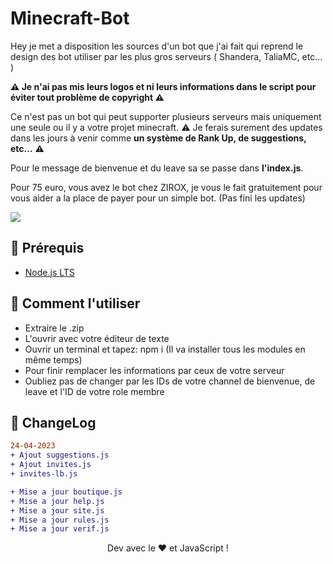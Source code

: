 # Minecraft-Bot
Hey je met a disposition les sources d'un bot que j'ai fait qui reprend le design des bot utiliser par les plus gros serveurs ( Shandera, TaliaMC, etc... )

<strong>⚠️ Je n'ai pas mis leurs logos et ni leurs informations dans le script pour éviter tout problème de copyright ⚠️</strong>

Ce n'est pas un bot qui peut supporter plusieurs serveurs mais uniquement une seule ou il y a votre projet minecraft.
⚠️ Je ferais surement des updates dans les jours à venir comme <strong>un système de Rank Up, de suggestions, etc...</strong> ⚠️

Pour le message de bienvenue et du leave sa se passe dans <strong>l'index.js</strong>.

Pour 75 euro, vous avez le bot chez ZIROX, je vous le fait gratuitement pour vous aider a la place de payer pour un simple bot. (Pas fini les updates)

<img src="https://i.imgur.com/u25yX7L.png">

## 🚧 Prérequis

  - [Node.js LTS](https://nodejs.org/en/download/)

## 📜 Comment l'utiliser

  - Extraire le .zip
  - L'ouvrir avec votre éditeur de texte
  - Ouvrir un terminal et tapez: npm i (Il va installer tous les modules en même temps)
  - Pour finir remplacer les informations par ceux de votre serveur 
  - Oubliez pas de changer par les IDs de votre channel de bienvenue, de leave et l'ID de votre role membre

## 💭 ChangeLog

```diff
24-04-2023
+ Ajout suggestions.js
+ Ajout invites.js
+ invites-lb.js

+ Mise a jour boutique.js
+ Mise a jour help.js
+ Mise a jour site.js
+ Mise a jour rules.js
+ Mise a jour verif.js
```

<div align="center">Dev avec le ❤️ et JavaScript !</div>
